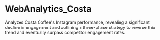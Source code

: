 # WebAnalytics_Costa
Analyzes Costa Coffee's Instagram performance, revealing a significant decline in engagement and outlining a three-phase strategy to reverse this trend and eventually surpass competitor engagement rates.
